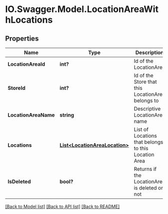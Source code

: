 # IO.Swagger.Model.LocationAreaWithLocations
## Properties

Name | Type | Description | Notes
------------ | ------------- | ------------- | -------------
**LocationAreaId** | **int?** | Id of the LocationArea | 
**StoreId** | **int?** | Id of the Store that this LocationArea belongs to | 
**LocationAreaName** | **string** | Descriptive LocationArea name | 
**Locations** | [**List&lt;LocationAreaLocation&gt;**](LocationAreaLocation.md) | List of Locations that belongs to this Location Area | [optional] 
**IsDeleted** | **bool?** | Returns if the LocationArea is deleted or not | [optional] 

[[Back to Model list]](../README.md#documentation-for-models) [[Back to API list]](../README.md#documentation-for-api-endpoints) [[Back to README]](../README.md)

